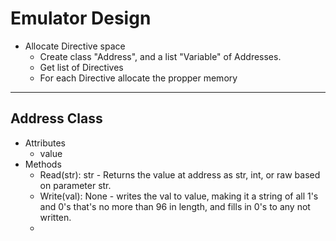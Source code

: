 # Emulator Design
- Allocate Directive space
    - Create class "Address", and a list "Variable" of Addresses.
    - Get list of Directives
    - For each Directive allocate the propper memory

-----------------------------------------

## Address Class
- Attributes
    - value
- Methods
    -  Read(str): str - Returns the value at address as str, int, or raw based on parameter str.
    - Write(val): None - writes the val to value, making it a string of all 1's and 0's that's no more than 96 in length, and fills in 0's to any not written.
    - 